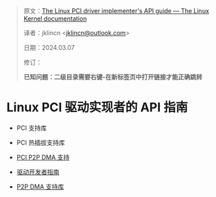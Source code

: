 > 原文：[The Linux PCI driver implementer's API guide — The Linux Kernel documentation](https://docs.kernel.org/driver-api/pci/index.html)
>
> 译者：jklincn \<jklincn@outlook.com\>
>
> 日期：2024.03.07
>
> 修订：
>
> **已知问题：二级目录需要右键-在新标签页中打开链接才能正确跳转**

# Linux PCI 驱动实现者的 API 指南

- PCI 支持库

- PCI 热插拔支持库

- [PCI P2P DMA 支持](p2pdma.md)
- [驱动开发者指南](p2pdma.md#驱动开发者指南)
  
- [P2P DMA 支持库](p2pdma.md#p2p-dma-支持库)
